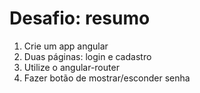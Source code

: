 # Desafio: resumo

1. Crie um app angular
2. Duas páginas: login e cadastro
3. Utilize o angular-router
4. Fazer botão de mostrar/esconder senha